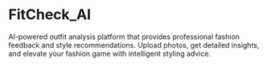 # FitCheck_AI
AI-powered outfit analysis platform that provides professional fashion feedback and style recommendations. Upload photos, get detailed insights, and   elevate your fashion game with intelligent styling advice.
